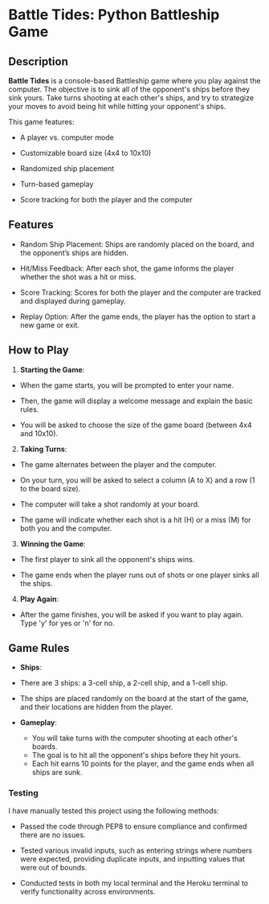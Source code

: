 # Battle Tides: Python Battleship Game

## Description
**Battle Tides**  is a console-based Battleship game where you play against the computer. The objective is to sink all of the opponent's ships before they sink yours. Take turns shooting at each other's ships, and try to strategize your moves to avoid being hit while hitting your opponent's ships.

This game features:

- A player vs. computer mode
* Customizable board size (4x4 to 10x10)
+ Randomized ship placement
- Turn-based gameplay
* Score tracking for both the player and the computer

## Features

- Random Ship Placement: Ships are randomly placed on the board, and the opponent’s ships are hidden.
* Hit/Miss Feedback: After each shot, the game informs the player whether the shot was a hit or miss.
+ Score Tracking: Scores for both the player and the computer are tracked and displayed during gameplay.
- Replay Option: After the game ends, the player has the option to start a new game or exit.

## How to Play

1. **Starting the Game**:

- When the game starts, you will be prompted to enter your name.<br>
* Then, the game will display a welcome message and explain the basic rules.<br>
+ You will be asked to choose the size of the game board (between 4x4 and 10x10).<br>

2. **Taking Turns**:

- The game alternates between the player and the computer.<br>
* On your turn, you will be asked to select a column (A to X) and a row (1 to the board size).<br>
+ The computer will take a shot randomly at your board.<br>
- The game will indicate whether each shot is a hit (H) or a miss (M) for both you and the computer.<br>

3. **Winning the Game**:

- The first player to sink all the opponent's ships wins.<br>
* The game ends when the player runs out of shots or one player sinks all the ships.<br>

4. **Play Again**:

- After the game finishes, you will be asked if you want to play again. Type 'y' for yes or 'n' for no.<br>


## Game Rules

- **Ships**:

- There are 3 ships: a 3-cell ship, a 2-cell ship, and a 1-cell ship.
* The ships are placed randomly on the board at the start of the game, and their locations are hidden from the player.

* **Gameplay**:

    - You will take turns with the computer shooting at each other's boards.
    * The goal is to hit all the opponent's ships before they hit yours.
    + Each hit earns 10 points for the player, and the game ends when all ships are sunk.

### Testing

I have manually tested this project using the following methods:

- Passed the code through PEP8 to ensure compliance and confirmed there are no issues.
* Tested various invalid inputs, such as entering strings where numbers were expected, providing duplicate inputs, and inputting values that were out of bounds.
+ Conducted tests in both my local terminal and the Heroku terminal to verify functionality across environments.


